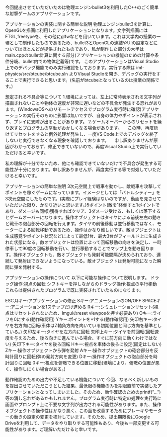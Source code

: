今回提出させていただいたのは物理エンジンbullet3を利用したC++のごく簡単な射撃ゲームのアプリケーションです。

アプリケーションの実装に関する簡単な説明
物理エンジンbullet3を計算に、OpenGLを描画に利用したアプリケーションになります。文字列描画にはFTGL,freetypeを、その他にglfwなどを用いています。これは大学内の授業の一環として制作したものであるため、bullet3とOpenGLの連結やUIの設定などについてはほとんどが提供されたものであり、私が制作した部分の大半はmain.cppのbullet計算に関する部分(アプリケーションの機能のための計算や条件分岐、bullet内での物体定義等)です。
このアプリケーションはVisual Studio上でのデバッグ機能でのみ実行確認をしております。実行する際は iml-physics/src/btcube/btcube.sln よりVisual Studioを開き、デバッグの実行をすることで実行できると思います。(名前がbtcubeとなっているのは授業の関係です。)

想定される不具合等について
1.環境によっては、左上に常時表示される文字列が描画されないことや物体の速度が非常に遅いなどの不具合が発生する恐れがあります。(WindowsOSへのリモートアクセスでプログラム実行時に確認)アプリケーションの実行そのものに影響は無いですが、自身の体力やポイントが表示されず、プレイに支障が出ることがあります。
2.ゲームオーバーからのリセットを繰り返すとプログラムの挙動がおかしくなる場合があります。
　この時、再度続けてリセットをすると例外処理が発生し、一度VS Code上でのデバッグを終了しないと実行できなくなる現象を確認しております。
　申し訳ありませんが原因がわかっておらず、修正できていないので、再度Visual Studio上で実行していただけると幸いです。

私の理解が十分でないため、他にも確認できていないだけで不具合が発生する可能性が十分にあります。申し訳ありませんが、再度実行する等で対処していただけると幸いです。

アプリケーションの簡単な説明
3次元空間上で戦車を動かし、敵戦車を攻撃してポイントを稼ぐゲームになっています。イメージとしては「バトルシティー」を3次元空間にしたものです。(実際にプレイ経験はないのですが、動画を見させていただいた限り、かなり近いと思います。)5ポイント(敵を1体倒すと1ポイントであり、ダメージも同様)獲得すればクリア、3ダメージ受ける、もしくは落下するとゲームオーバーになります。操作オブジェクトはタイヤによる前後左右の動きと戦車の砲台部分の回転を行えます。タイヤの前後移動は並行移動ではなく、モーターによる回転移動であるため、操作はかなり難しいです。敵オブジェクトは生成感覚やポイント状況などによって最低1台、最大3台がフィールド上に生成された状態になる。敵オブジェクトは位置によって回転移動の向きを決定し、一時停車して90度の回転移動を行い、並行移動することでマップ上を動き回ります。操作オブジェクトも、敵オブジェクトも発射可能間隔が決められており、連続して発射はできないようになっている。敵オブジェクトは発射可能になった瞬間に弾を発射する。

アプリケーションの操作について
以下に可能な操作について説明します。
ドラッグ操作:視点の回転
シフトキーを押しながらのドラッグ操作:視点の平行移動
これらは提供されたプログラムで既に実装されていたものになります。

ESC,Qキー:アプリケーションの修正
Sキー:アニメーションのON/OFF
SPACEキー:アニメーションを1ステップだけ進める
Rキー:シミュレーションリセット(視点はリセットされないため、Imguiのreset viewposを押す必要あり)
Oキー:ライフを0にする(動作確認用)
Yキー:ポイントを+1する(動作確認用)
矢印右キー:タイヤを右方向に回転(車体はZ軸負方向を向いている初期位置と同じ方向を基準としている。)
矢印左キー:タイヤを左方向に回転
矢印上キー:タイヤを前回転(回転速度を与えるため、後ろ向きに進んでいる場合、すぐに前方向に動くわけではない)
矢印下キー:タイヤを後ろ回転
Hキー:視点を車体の後ろに設定(固定はしない)
Zキー:操作オブジェクトから弾を発射
Aキー:操作オブジェクトの砲台部分を反時計回りに回転(弾の発射方向を変更)
Dキー:操作オブジェクトの砲台部分を時計回りに回転
0キー:視点を俯瞰できる位置に移動(環境により、俯瞰の位置が悪く、操作しにくい場合がある。)

動作確認のための出力や不足している機能について
今回、なるべく新しいものを提出させていただこうとした結果、最低限の機能のみを期限直前で実装したアプリケーションとなってしまいました。そのため、動作確認のためのprintf("...")等の消し忘れがあるかもしれません。プログラム実行時に特定の処理を実行時に画面やプロンプト上に不要な文字列が出力される可能性があります。また、操作オブジェクトの操作性はかなり悪く、この面を改善するためにブレーキやモーターの動きの設定の変更を検討しています。そのため、提出期限後にGoogle Driveを利用して、データをやり取りする可能性もあり、今後も一部変更する可能性があります。ご理解いただけると幸いです。
  